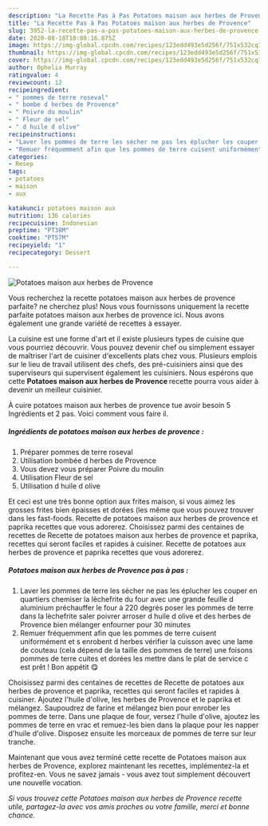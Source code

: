 ```yaml
---
description: "La Recette Pas à Pas Potatoes maison aux herbes de Provence"
title: "La Recette Pas à Pas Potatoes maison aux herbes de Provence"
slug: 3952-la-recette-pas-a-pas-potatoes-maison-aux-herbes-de-provence
date: 2020-08-18T10:08:16.875Z
image: https://img-global.cpcdn.com/recipes/123edd493e5d256f/751x532cq70/potatoes-maison-aux-herbes-de-provence-photo-principale-de-la-recette.jpg
thumbnail: https://img-global.cpcdn.com/recipes/123edd493e5d256f/751x532cq70/potatoes-maison-aux-herbes-de-provence-photo-principale-de-la-recette.jpg
cover: https://img-global.cpcdn.com/recipes/123edd493e5d256f/751x532cq70/potatoes-maison-aux-herbes-de-provence-photo-principale-de-la-recette.jpg
author: Ophelia Murray
ratingvalue: 4
reviewcount: 12
recipeingredient:
- " pommes de terre roseval"
- " bombe d herbes de Provence"
- " Poivre du moulin"
- " Fleur de sel"
- " d huile d olive"
recipeinstructions:
- "Laver les pommes de terre les sécher ne pas les éplucher les couper en quartiers chemiser la lèchefrite du four avec une grande feuille d aluminium préchauffer le four à 220 degrés poser les pommes de terre dans la lèchefrite saler poivrer arroser d huile d olive et des herbes de Provence bien mélanger enfourner pour 30 minutes"
- "Remuer fréquemment afin que les pommes de terre cuisent uniformément et s enrobent d herbes vérifier la cuisson avec une lame de couteau (cela dépend de la taille des pommes de terre) une foisons pommes de terre cuites et dorées les mettre dans le plat de service c est prêt ! Bon appétit 😋"
categories:
- Resep
tags:
- potatoes
- maison
- aux

katakunci: potatoes maison aux 
nutrition: 136 calories
recipecuisine: Indonesian
preptime: "PT38M"
cooktime: "PT57M"
recipeyield: "1"
recipecategory: Dessert

---
```



![Potatoes maison aux herbes de Provence](https://img-global.cpcdn.com/recipes/123edd493e5d256f/751x532cq70/potatoes-maison-aux-herbes-de-provence-photo-principale-de-la-recette.jpg)

Vous recherchez la recette potatoes maison aux herbes de provence parfaite? ne cherchez plus! Nous vous fournissons uniquement la recette parfaite potatoes maison aux herbes de provence ici. Nous avons également une grande variété de recettes à essayer.

La cuisine est une forme d'art et il existe plusieurs types de cuisine que vous pourriez découvrir. Vous pouvez devenir chef ou simplement essayer de maîtriser l'art de cuisiner d'excellents plats chez vous. Plusieurs emplois sur le lieu de travail utilisent des chefs, des pré-cuisiniers ainsi que des superviseurs qui supervisent également les cuisiniers. Nous espérons que cette <strong> Potatoes maison aux herbes de Provence </strong> recette pourra vous aider à devenir un meilleur cuisinier.

<!--inarticleads1-->

À cuire potatoes maison aux herbes de provence tue avoir besoin 5 Ingrédients et 2 pas. Voici comment vous faire il.

##### Ingrédients de potatoes maison aux herbes de provence :

1. Préparer  pommes de terre roseval
1. Utilisation  bombée d herbes de Provence
1. Vous devez vous préparer  Poivre du moulin
1. Utilisation  Fleur de sel
1. Utilisation  d huile d olive


Et ceci est une très bonne option aux frites maison, si vous aimez les grosses frites bien épaisses et dorées (les même que vous pouvez trouver dans les fast-foods. Recette de potatoes maison aux herbes de provence et paprika recettes que vous adorerez. Choisissez parmi des centaines de recettes de Recette de potatoes maison aux herbes de provence et paprika, recettes qui seront faciles et rapides à cuisiner. Recette de potatoes aux herbes de provence et paprika recettes que vous adorerez. 

<!--inarticleads2-->

##### Potatoes maison aux herbes de Provence pas à pas :

1. Laver les pommes de terre les sécher ne pas les éplucher les couper en quartiers chemiser la lèchefrite du four avec une grande feuille d aluminium préchauffer le four à 220 degrés poser les pommes de terre dans la lèchefrite saler poivrer arroser d huile d olive et des herbes de Provence bien mélanger enfourner pour 30 minutes
1. Remuer fréquemment afin que les pommes de terre cuisent uniformément et s enrobent d herbes vérifier la cuisson avec une lame de couteau (cela dépend de la taille des pommes de terre) une foisons pommes de terre cuites et dorées les mettre dans le plat de service c est prêt ! Bon appétit 😋


Choisissez parmi des centaines de recettes de Recette de potatoes aux herbes de provence et paprika, recettes qui seront faciles et rapides à cuisiner. Ajoutez l&#39;huile d&#39;olive, les herbes de Provence et le paprika et mélangez. Saupoudrez de farine et mélangez bien pour enrober les pommes de terre. Dans une plaque de four, versez l&#39;huile d&#39;olive, ajoutez les pommes de terre en vrac et remuez-les bien dans la plaque pour les napper d&#39;huile d&#39;olive. Disposez ensuite les morceaux de pommes de terre sur leur tranche. 

<!--inarticleads1-->

<p>
Maintenant que vous avez terminé cette recette de Potatoes maison aux herbes de Provence, explorez maintenant les recettes, implémentez-la et profitez-en. Vous ne savez jamais - vous avez tout simplement découvert une nouvelle vocation.
</p>

<p>
<i>Si vous trouvez cette Potatoes maison aux herbes de Provence recette utile, partagez-la avec vos amis proches ou votre famille, merci et bonne chance.</i>
</p>
